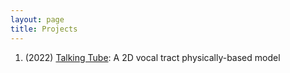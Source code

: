 ```yaml
---
layout: page
title: Projects
---
```


1. (2022) [Talking Tube](_projects/talkingtube.md): A 2D vocal tract physically-based model
